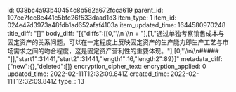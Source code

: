 id: 038bc4a93b40454c8b562a672fcca619
parent_id: 107ee7fce8e441c5bfc26f533daad1d3
item_type: 1
item_id: 024e47d3973a48fdb1ad652afaf4103a
item_updated_time: 1644580970248
title_diff: "[]"
body_diff: "[{\"diffs\":[[0,\"\\\n  \\\n  + \"],[1,\"通过单独考察销售成本与固定资产的关系问题，可以在一定程度上反映固定资产的生产能力即生产工艺与市场需求之间的吻合程度，这是固定资产营利性的重要体现。\"],[0,\"\\\n\\\n##### \"]],\"start1\":31441,\"start2\":31441,\"length1\":16,\"length2\":89}]"
metadata_diff: {"new":{},"deleted":[]}
encryption_cipher_text: 
encryption_applied: 0
updated_time: 2022-02-11T12:32:09.841Z
created_time: 2022-02-11T12:32:09.841Z
type_: 13